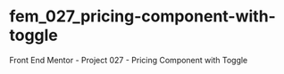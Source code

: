 # fem_027_pricing-component-with-toggle
Front End Mentor - Project 027 - Pricing Component with Toggle
